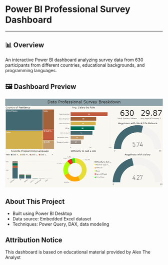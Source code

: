 # Power BI Professional Survey Dashboard
---

## 📊 **Overview**
An interactive Power BI dashboard analyzing survey data from 630 participants from different countries, educational backgrounds, and programming languages.


## 🖼️ **Dashboard Preview**

![Dashboard Overview](Dashboard_Overview.png)


## **About This Project**
- Built using Power BI Desktop  
- Data source: Embedded Excel dataset 
- Techniques: Power Query, DAX, data modeling


## **Attribution Notice**
This dashboard is based on educational material provided by Alex The Analyst 





